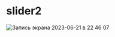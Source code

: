 # slider2

![Запись экрана 2023-06-21 в 22 46 07](https://github.com/StanislavStarr/slider2/assets/123194933/6a32846a-1f48-42fc-b738-e763cb42c633)
